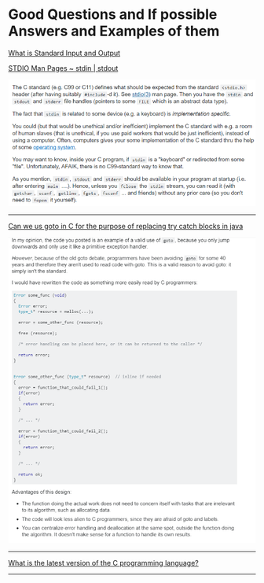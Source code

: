 # Good Questions and If possible Answers and Examples of them

[What is Standard Input and Output](https://stackoverflow.com/questions/19540425/what-is-standard-input)

[ STDIO Man Pages ~ stdin | stdout ](http://man7.org/linux/man-pages/man3/stdio.3.html)

![](img/stdin.png)

---

[Can we us goto in C for the purpose of replacing try catch blocks in java](https://softwareengineering.stackexchange.com/questions/154974/is-this-a-decent-use-case-for-goto-in-c)
          
![](img/errorHandling.png)

---


[What is the latest version of the C programming language?](https://www.quora.com/What-is-the-latest-version-of-the-C-programming-language)

---
